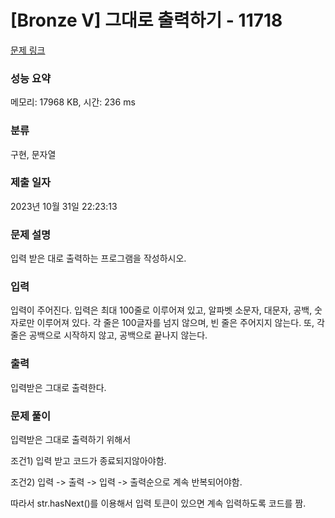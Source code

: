 # [Bronze V] 그대로 출력하기 - 11718 

[문제 링크](https://www.acmicpc.net/problem/11718) 

### 성능 요약

메모리: 17968 KB, 시간: 236 ms

### 분류

구현, 문자열

### 제출 일자

2023년 10월 31일 22:23:13

### 문제 설명

<p>입력 받은 대로 출력하는 프로그램을 작성하시오.</p>

### 입력 

 <p>입력이 주어진다. 입력은 최대 100줄로 이루어져 있고, 알파벳 소문자, 대문자, 공백, 숫자로만 이루어져 있다. 각 줄은 100글자를 넘지 않으며, 빈 줄은 주어지지 않는다. 또, 각 줄은 공백으로 시작하지 않고, 공백으로 끝나지 않는다.</p>

### 출력 

 <p>입력받은 그대로 출력한다.</p>

### 문제 풀이
<p>입력받은 그대로 출력하기 위해서</p>
<p>조건1) 입력 받고 코드가 종료되지않아야함.</p>
<p>조건2) 입력 -> 출력 -> 입력 -> 출력순으로 계속 반복되어야함.</p>
<p> 따라서 str.hasNext()를 이용해서 입력 토큰이 있으면 계속 입력하도록 코드를 짬. </p>

